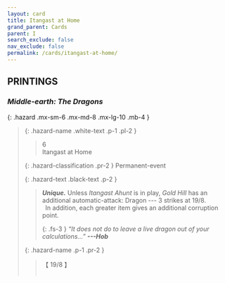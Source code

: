 ```yaml
---
layout: card
title: Itangast at Home
grand_parent: Cards
parent: I
search_exclude: false
nav_exclude: false
permalink: /cards/itangast-at-home/
---
```


## PRINTINGS


### _Middle-earth: The Dragons_

{: .hazard .mx-sm-6 .mx-md-8 .mx-lg-10 .mb-4 }
> {: .hazard-name .white-text .p-1 .pl-2 }
> > <div class="hazard-mp">6</div>
> > <div class="card-name">Itangast at Home</div>
>
> {: .hazard-classification .pr-2 }
> Permanent-event
>
> {: .hazard-text .black-text .p-2 }
> > _**Unique.**_ Unless _Itangast Ahunt_ is in play, _Gold Hill_ has an additional automatic-attack: Dragon --- 3 strikes at 19/8. <br>&ensp;In addition, each greater item gives an additional corruption point. 
> > 
> > {: .fs-3 } 
> > _“It does not do to leave a live dragon out of your calculations...”_ ***---&#65279;Hob*** 
>
> {: .hazard-name .p-1 .pr-2 }
> > <div class="card-shield">【 19/8 】</div>
> > <div class="card-corruption">&nbsp;</div>
